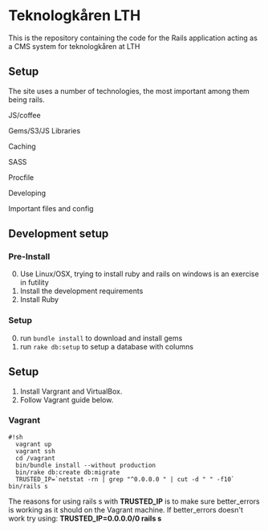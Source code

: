 # Teknologkåren LTH

This is the repository containing the code for the Rails application acting as a CMS system for teknologkåren at LTH

## Setup

The site uses a number of technologies, the most important among them being rails.



JS/coffee

Gems/S3/JS Libraries

Caching

SASS

Procfile

Developing

Important files and config

## Development setup

### Pre-Install
0. Use Linux/OSX, trying to install ruby and rails on windows is an exercise in futility
0. Install the development requirements
0. Install Ruby

### Setup

0. run `bundle install` to download and install gems
0. run `rake db:setup` to setup a database with columns


## Setup 

 1. Install Vargrant and VirtualBox.
 2. Follow Vagrant guide below.

### Vagrant
  
```
#!sh
  vagrant up
  vagrant ssh
  cd /vagrant
  bin/bundle install --without production
  bin/rake db:create db:migrate
  TRUSTED_IP=`netstat -rn | grep "^0.0.0.0 " | cut -d " " -f10` bin/rails s
```

The reasons for using rails s with **TRUSTED_IP** is to make sure better_errors is working as it should on the Vagrant machine.
If better_errors doesn't work try using: **TRUSTED_IP=0.0.0.0/0 rails s**
